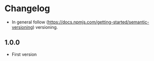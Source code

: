 # Changelog

* In general follow (https://docs.npmjs.com/getting-started/semantic-versioning) versioning.

## <next>

## 1.0.0
* First version

